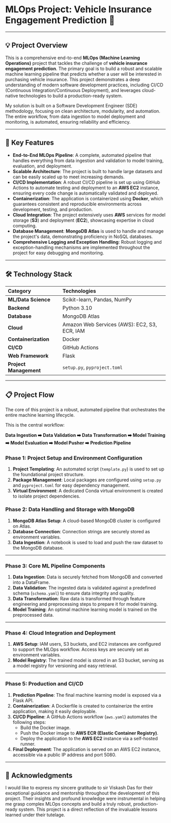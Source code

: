 # MLOps Project: Vehicle Insurance Engagement Prediction 🚗

---

## 💡 Project Overview

This is a comprehensive end-to-end **MLOps (Machine Learning Operations)** project that tackles the challenge of **vehicle insurance engagement prediction**. The primary goal is to build a robust and scalable machine learning pipeline that predicts whether a user will be interested in purchasing vehicle insurance. This project demonstrates a deep understanding of modern software development practices, including CI/CD (Continuous Integration/Continuous Deployment), and leverages cloud-native technologies to build a production-ready system.

My solution is built on a Software Development Engineer (SDE) methodology, focusing on clean architecture, modularity, and automation. The entire workflow, from data ingestion to model deployment and monitoring, is automated, ensuring reliability and efficiency.

---

## 🚀 Key Features

* **End-to-End MLOps Pipeline**: A complete, automated pipeline that handles everything from data ingestion and validation to model training, evaluation, and deployment.
* **Scalable Architecture**: The project is built to handle large datasets and can be easily scaled up to meet increasing demands.
* **CI/CD Implementation**: A robust CI/CD pipeline is set up using GitHub Actions to automate testing and deployment to an **AWS EC2** instance, ensuring every code change is automatically validated and deployed.
* **Containerization**: The application is containerized using **Docker**, which guarantees consistent and reproducible environments across development, testing, and production.
* **Cloud Integration**: The project extensively uses **AWS** services for model storage (**S3**) and deployment (**EC2**), showcasing expertise in cloud computing.
* **Database Management**: **MongoDB Atlas** is used to handle and manage the project's data, demonstrating proficiency in NoSQL databases.
* **Comprehensive Logging and Exception Handling**: Robust logging and exception-handling mechanisms are implemented throughout the project for easy debugging and monitoring.

---

## 🛠️ Technology Stack

| Category | Technologies |
| :--- | :--- |
| **ML/Data Science** | Scikit-learn, Pandas, NumPy |
| **Backend** | Python 3.10 |
| **Database** | MongoDB Atlas |
| **Cloud** | Amazon Web Services (AWS): EC2, S3, ECR, IAM |
| **Containerization** | Docker |
| **CI/CD** | GitHub Actions |
| **Web Framework** | Flask |
| **Project Management** | `setup.py`, `pyproject.toml` |

---

## 📋 Project Flow


The core of this project is a robust, automated pipeline that orchestrates the entire machine learning lifecycle. 

This is the central workflow:

**Data Ingestion ➡️ Data Validation ➡️ Data Transformation ➡️ Model Training ➡️ Model Evaluation ➡️ Model Pusher ➡️ Prediction Pipeline**

### Phase 1: Project Setup and Environment Configuration
1.  **Project Templating**: An automated script (`template.py`) is used to set up the foundational project structure.
2.  **Package Management**: Local packages are configured using `setup.py` and `pyproject.toml` for easy dependency management.
3.  **Virtual Environment**: A dedicated Conda virtual environment is created to isolate project dependencies.

### Phase 2: Data Handling and Storage with MongoDB
1.  **MongoDB Atlas Setup**: A cloud-based MongoDB cluster is configured on Atlas.
2.  **Database Connection**: Connection strings are securely stored as environment variables.
3.  **Data Ingestion**: A notebook is used to load and push the raw dataset to the MongoDB database.

---

### Phase 3: Core ML Pipeline Components
1.  **Data Ingestion**: Data is securely fetched from MongoDB and converted into a DataFrame.
2.  **Data Validation**: The ingested data is validated against a predefined schema (`schema.yaml`) to ensure data integrity and quality.
3.  **Data Transformation**: Raw data is transformed through feature engineering and preprocessing steps to prepare it for model training.
4.  **Model Training**: An optimal machine learning model is trained on the preprocessed data.

---

### Phase 4: Cloud Integration and Deployment
1.  **AWS Setup**: IAM users, S3 buckets, and EC2 instances are configured to support the MLOps workflow. Access keys are securely set as environment variables.
2.  **Model Registry**: The trained model is stored in an S3 bucket, serving as a model registry for versioning and easy retrieval.

---

### Phase 5: Production and CI/CD
1.  **Prediction Pipeline**: The final machine learning model is exposed via a Flask API.
2.  **Containerization**: A Dockerfile is created to containerize the entire application, making it easily deployable.
3.  **CI/CD Pipeline**: A GitHub Actions workflow (`aws.yaml`) automates the following steps:
    * Build the Docker image.
    * Push the Docker image to **AWS ECR (Elastic Container Registry)**.
    * Deploy the application to the **AWS EC2** instance via a self-hosted runner. 
4.  **Final Deployment**: The application is served on an AWS EC2 instance, accessible via a public IP address and port 5080.

---

## 🙏 Acknowledgments

I would like to express my sincere gratitude to sir Viskash Das for their exceptional guidance and mentorship throughout the development of this project. Their insights and profound knowledge were instrumental in helping me grasp complex MLOps concepts and build a truly robust, production-ready system. This project is a direct reflection of the invaluable lessons learned under their tutelage.
